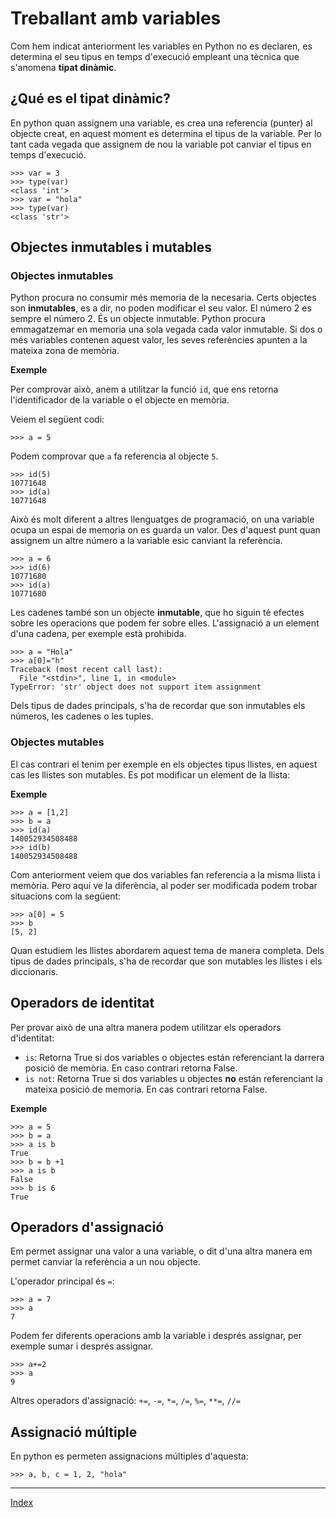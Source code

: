 # Treballant amb variables

Com hem indicat anteriorment les variables en Python no es declaren, es determina el seu tipus en temps d'execució empleant una tècnica que s'anomena **tipat dinàmic**.

## ¿Qué es el tipat dinàmic?

En python quan assignem una variable, es crea una referencia (punter) al objecte creat, en aquest moment es determina el tipus de la variable. Per lo tant cada vegada que assignem de nou la variable pot canviar el tipus en temps d'execució.

	>>> var = 3
	>>> type(var)
	<class 'int'>
	>>> var = "hola"
	>>> type(var)
	<class 'str'>


## Objectes inmutables i mutables

### Objectes inmutables

Python procura no consumir més memoria de la necesaria. Certs objectes son **inmutables**, es a dir, no poden modificar el seu valor. El número 2 es sempre el número 2. És un objecte inmutable. Python procura emmagatzemar en memoria una sola vegada cada valor inmutable. Si dos o més variables contenen aquest valor, les seves referències apunten a la mateixa zona de memòria.

**Exemple**

Per comprovar això, anem a utilitzar la funció `id`, que ens retorna l'identificador de la variable o el objecte en memòria.

Veiem el següent codi:

	>>> a = 5

Podem comprovar que `a` fa referencia al objecte `5`.
	
	>>> id(5)
	10771648
	>>> id(a)
	10771648

Això és molt diferent a altres llenguatges de programació, on una variable ocupa un espai de memoria on es guarda un valor. Des d'aquest punt quan assignem un altre número a la variable esic canviant la referència.

	>>> a = 6
	>>> id(6)
	10771680
	>>> id(a)
	10771680

Les cadenes també son un objecte **inmutable**, que ho siguin té efectes sobre les operacions que podem fer sobre elles. L'assignació a un element d'una cadena, per exemple està prohibida.

	>>> a = "Hola"
	>>> a[0]="h"
	Traceback (most recent call last):
	  File "<stdin>", line 1, in <module>
	TypeError: 'str' object does not support item assignment

Dels tipus de dades principals, s'ha de recordar que son inmutables els números, les cadenes o les tuples.

### Objectes mutables

El cas contrari el tenim per exemple en els objectes tipus llistes, en aquest cas les llistes son mutables. Es pot modificar un element de la llista:

**Exemple**

	>>> a = [1,2]
	>>> b = a
	>>> id(a)
	140052934508488
	>>> id(b)
	140052934508488

Com anteriorment veiem que dos variables fan referencia a la misma llista i memòria. Pero aquí ve la diferència, al poder ser modificada podem trobar situacions com la següent:

	>>> a[0] = 5
	>>> b
	[5, 2]

Quan estudiem les llistes abordarem aquest tema de manera completa.
Dels tipus de dades principals, s'ha de recordar que son mutables les llistes i els diccionaris.

## Operadors de identitat

Per provar això de una altra manera podem utilitzar els operadors d'identitat:

* `is`: Retorna True si dos variables o objectes están referenciant la darrera posició de memòria. En caso contrari retorna False.
* `is not`: Retorna True si dos variables u objectes **no** están referenciant la mateixa posició de memoria. En cas contrari retorna False.

**Exemple**

	>>> a = 5
	>>> b = a
	>>> a is b
	True
	>>> b = b +1
	>>> a is b
	False
	>>> b is 6
	True

	
## Operadors d'assignació

Em permet assignar una valor a una variable, o dit d'una altra manera em permet canviar la referència a un nou objecte.

L'operador principal és `=`:

	>>> a = 7
	>>> a
	7

Podem fer diferents operacions amb la variable i després assignar, per exemple sumar i després assignar.

	>>> a+=2
	>>> a
	9

Altres operadors d'assignació: `+=`, `-=`, `*=`, `/=`, `%=`, `**=`, `//=`

## Assignació múltiple

En python es permeten assignacions múltiples d'aquesta:

	>>> a, b, c = 1, 2, "hola"

***
[Index](../../../README.md)
